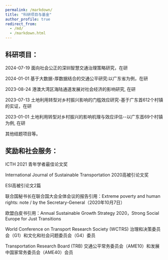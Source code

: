 ```yaml
---
permalink: /markdown/
title: "科研项目与基金"
author_profile: true
redirect_from: 
  - /md/
  - /markdown.html
---
```




## 科研项目：


2024-07-19 面向社会公正的深圳智慧交通治理策略研究，在研

2024-01-01 基于大数据-厚数据结合的交通公平研究:以广东省为例，在研
 
2023-08-24 港澳大湾区海陆通道发展对社会经济的影响研究, 在研

2023-07-13 土地利用转型对乡村振兴影响的门槛效应研究-基于广东首612个村镇的实证，在研

2023-01-01 土地利用转型对乡村振兴的影响机理与效应评估--以广东首69个村镇为例, 在研

其他结题项目等。



## 奖励和社会服务：

ICTH 2021 青年学者最佳论文奖

International Journal of Sustainable Transportation 2020高被引论文奖

ESI高被引论文2篇

联合国秘书长在联合国大会全体会议的报告引用：Extreme poverty and human rights: note / by the Secretary-General（2020年10月7日）

欧盟白皮书引用：Annual Sustainable Growth Strategy 2020，Strong Social Europe for Just Transitions

World Conference on Transport Research Society (WCTRS) 治理和决策委员会（G1）和文化和社会问题委员会（G4）委员

Transportation Research Board (TRB) 交通公平常务委员会（AME10）和发展中国家常务委员会（AME40）会员
